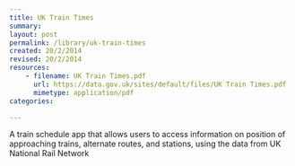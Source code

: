 ```yaml
---
title: UK Train Times
summary: 
layout: post
permalink: /library/uk-train-times
created: 20/2/2014
revised: 20/2/2014
resources:
    - filename: UK Train Times.pdf
      url: https://data.gov.uk/sites/default/files/UK Train Times.pdf
      mimetype: application/pdf
categories:

---
```


<p>A train schedule app that allows users to access information on position of approaching trains, alternate routes, and stations, using the data from UK National Rail Network </p>
